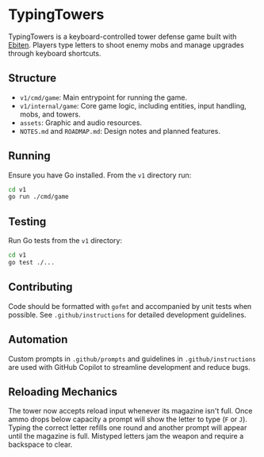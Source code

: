 # TypingTowers

TypingTowers is a keyboard-controlled tower defense game built with [Ebiten](https://ebiten.org/). Players type letters to shoot enemy mobs and manage upgrades through keyboard shortcuts.

## Structure

- `v1/cmd/game`: Main entrypoint for running the game.
- `v1/internal/game`: Core game logic, including entities, input handling, mobs, and towers.
- `assets`: Graphic and audio resources.
- `NOTES.md` and `ROADMAP.md`: Design notes and planned features.

## Running

Ensure you have Go installed. From the `v1` directory run:

```bash
cd v1
go run ./cmd/game
```

## Testing

Run Go tests from the `v1` directory:

```bash
cd v1
go test ./...
```

## Contributing

Code should be formatted with `gofmt` and accompanied by unit tests when possible. See `.github/instructions` for detailed development guidelines.

## Automation

Custom prompts in `.github/prompts` and guidelines in `.github/instructions` are used with GitHub Copilot to streamline development and reduce bugs.

## Reloading Mechanics

The tower now accepts reload input whenever its magazine isn't full. Once ammo drops below capacity a prompt will show the letter to type (`F` or `J`). Typing the correct letter refills one round and another prompt will appear until the magazine is full. Mistyped letters jam the weapon and require a backspace to clear.
